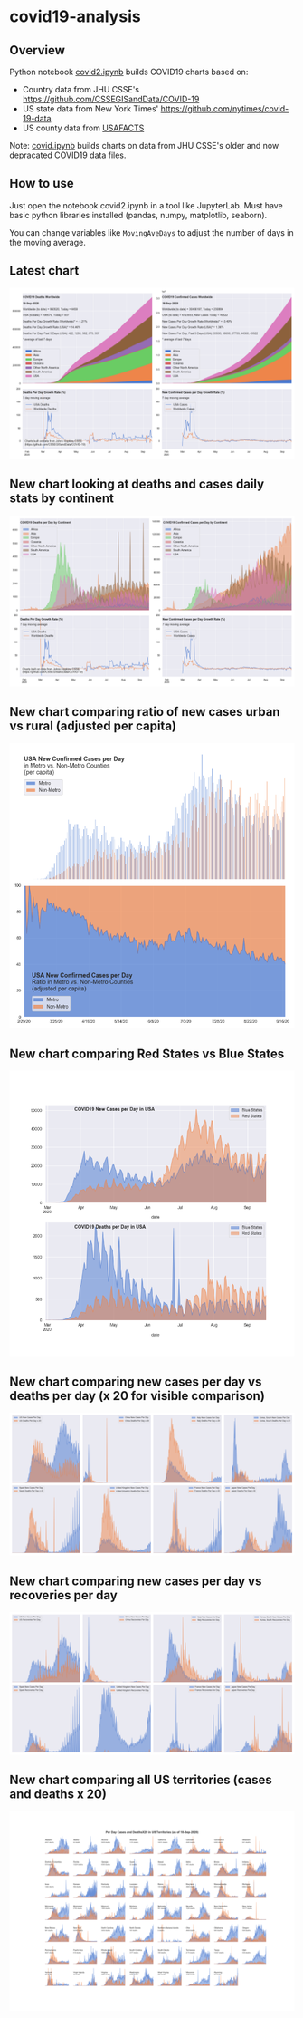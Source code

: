 # covid19-analysis

## Overview
Python notebook [covid2.ipynb](https://github.com/danlaw/covid19-analysis/blob/master/covid2.ipynb) builds COVID19 charts based on:
* Country data from JHU CSSE's https://github.com/CSSEGISandData/COVID-19
* US state data from New York Times' https://github.com/nytimes/covid-19-data
* US county data from [USAFACTS](https://usafacts.org/visualizations/coronavirus-covid-19-spread-map/)

Note: [covid.ipynb](https://github.com/danlaw/covid19-analysis/blob/master/covid.ipynb) builds charts on data from JHU CSSE's older and now depracated COVID19 data files.

## How to use
Just open the notebook covid2.ipynb in a tool like JupyterLab. Must have basic python libraries installed (pandas, numpy, matplotlib, seaborn).

You can change variables like ``MovingAveDays`` to adjust the number of days in the moving average.

## Latest chart
![Latest chart](charts/20200918-covid19-chart.png)

## New chart looking at deaths and cases daily stats by continent
![Comparison chart](charts/20200918-covid19-chart-perday.png)

## New chart comparing ratio of new cases urban vs rural (adjusted per capita)
![Urban rural per capita chart](charts/20200918-US-counties-urban-vs-rural-per-capita.png)

## New chart comparing Red States vs Blue States
![Red vs Blue chart](charts/20200918-compare-daily-red-vs-blue-states.png)

## New chart comparing new cases per day vs deaths per day (x 20 for visible comparison)
![Comparison chart](charts/20200918-comparison-chart.png)

## New chart comparing new cases per day vs recoveries per day
![Recovery chart](charts/20200918-comparison-recovery-chart.png)

## New chart comparing all US territories (cases and deaths x 20)
![Territories chart](charts/20200918-compare-US-territories.png)

